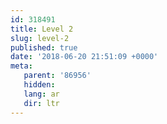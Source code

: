 ```yaml
---
id: 318491
title: Level 2
slug: level-2
published: true
date: '2018-06-20 21:51:09 +0000'
meta:
   parent: '86956'
   hidden: 
   lang: ar
   dir: ltr
---
```


